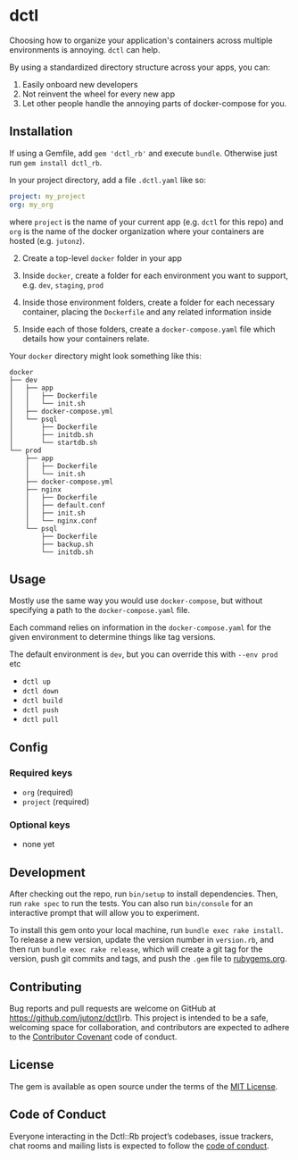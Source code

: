 # dctl

Choosing how to organize your application's containers across multiple environments is annoying. `dctl` can help.

By using a standardized directory structure across your apps, you can:
1. Easily onboard new developers
2. Not reinvent the wheel for every new app
3. Let other people handle the annoying parts of docker-compose for you.

## Installation

If using a Gemfile, add `gem 'dctl_rb'` and execute `bundle`. Otherwise just run `gem install dctl_rb`.

In your project directory, add a file `.dctl.yaml` like so:

```yaml
project: my_project
org: my_org
```

where `project` is the name of your current app (e.g. `dctl` for this repo) and `org` is the name of the docker organization where your containers are hosted (e.g. `jutonz`).

2. Create a top-level `docker` folder in your app

3. Inside `docker`, create a folder for each environment you want to support, e.g. `dev`, `staging`, `prod`

4. Inside those environment folders, create a folder for each necessary container, placing the `Dockerfile` and any related information inside

5. Inside each of those folders, create a `docker-compose.yaml` file which details how your containers relate.

Your `docker` directory might look something like this:

```
docker
├── dev
│   ├── app
│   │   ├── Dockerfile
│   │   └── init.sh
│   ├── docker-compose.yml
│   └── psql
│       ├── Dockerfile
│       ├── initdb.sh
│       └── startdb.sh
└── prod
    ├── app
    │   ├── Dockerfile
    │   └── init.sh
    ├── docker-compose.yml
    ├── nginx
    │   ├── Dockerfile
    │   ├── default.conf
    │   ├── init.sh
    │   └── nginx.conf
    └── psql
        ├── Dockerfile
        ├── backup.sh
        └── initdb.sh
```

## Usage

Mostly use the same way you would use `docker-compose`, but without specifying a path to the `docker-compose.yaml` file.

Each command relies on information in the `docker-compose.yaml` for the given environment to determine things like tag versions.

The default environment is `dev`, but you can override this with `--env prod` etc

* `dctl up`
* `dctl down`
* `dctl build`
* `dctl push`
* `dctl pull`

## Config

### Required keys
  * `org` (required)
  * `project` (required)

### Optional keys
  * none yet

## Development

After checking out the repo, run `bin/setup` to install dependencies. Then, run `rake spec` to run the tests. You can also run `bin/console` for an interactive prompt that will allow you to experiment.

To install this gem onto your local machine, run `bundle exec rake install`. To release a new version, update the version number in `version.rb`, and then run `bundle exec rake release`, which will create a git tag for the version, push git commits and tags, and push the `.gem` file to [rubygems.org](https://rubygems.org).

## Contributing

Bug reports and pull requests are welcome on GitHub at https://github.com/jutonz/dctl)rb. This project is intended to be a safe, welcoming space for collaboration, and contributors are expected to adhere to the [Contributor Covenant](http://contributor-covenant.org) code of conduct.

## License

The gem is available as open source under the terms of the [MIT License](https://opensource.org/licenses/MIT).

## Code of Conduct

Everyone interacting in the Dctl::Rb project’s codebases, issue trackers, chat rooms and mailing lists is expected to follow the [code of conduct](https://github.com/[USERNAME]/dctl-rb/blob/master/CODE_OF_CONDUCT.md).
